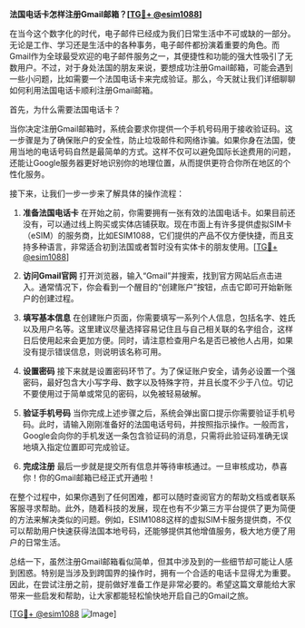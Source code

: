 **法国电话卡怎样注册Gmail邮箱？[[TG💪+ @esim1088](https://t.me/s/esim1088)]**

在当今这个数字化的时代，电子邮件已经成为我们日常生活中不可或缺的一部分。无论是工作、学习还是生活中的各种事务，电子邮件都扮演着重要的角色。而Gmail作为全球最受欢迎的电子邮件服务之一，其便捷性和功能的强大性吸引了无数用户。不过，对于身处法国的朋友来说，要想成功注册Gmail邮箱，可能会遇到一些小问题，比如需要一个法国电话卡来完成验证。那么，今天就让我们详细聊聊如何利用法国电话卡顺利注册Gmail邮箱。

首先，为什么需要法国电话卡？

当你决定注册Gmail邮箱时，系统会要求你提供一个手机号码用于接收验证码。这一步骤是为了确保账户的安全性，防止垃圾邮件和网络诈骗。如果你身在法国，使用当地的电话号码自然是最简单的方式。这样不仅可以避免国际长途费用的问题，还能让Google服务器更好地识别你的地理位置，从而提供更符合你所在地区的个性化服务。

接下来，让我们一步一步来了解具体的操作流程：

1. **准备法国电话卡**
   在开始之前，你需要拥有一张有效的法国电话卡。如果目前还没有，可以通过线上购买或实体店铺获取。现在市面上有许多提供虚拟SIM卡（eSIM）的服务商，比如ESIM1088，它们提供的产品不仅方便快捷，而且支持多种语言，非常适合初到法国或者暂时没有实体卡的朋友使用。[[TG💪+ @esim1088](https://t.me/s/esim1088)]

2. **访问Gmail官网**
   打开浏览器，输入“Gmail”并搜索，找到官方网站后点击进入。通常情况下，你会看到一个醒目的“创建账户”按钮，点击它即可开始新账户的创建过程。

3. **填写基本信息**
   在创建账户页面，你需要填写一系列个人信息，包括名字、姓氏以及用户名等。这里建议尽量选择容易记住且与自己相关联的名字组合，这样日后使用起来会更加方便。同时，请注意检查用户名是否已被他人占用，如果没有提示错误信息，则说明该名称可用。

4. **设置密码**
   接下来就是设置密码环节了。为了保证账户安全，请务必设置一个强密码，最好包含大小写字母、数字以及特殊字符，并且长度不少于八位。切记不要使用过于简单或常见的密码，以免被轻易破解。

5. **验证手机号码**
   当你完成上述步骤之后，系统会弹出窗口提示你需要验证手机号码。此时，请输入刚刚准备好的法国电话号码，并按照指示操作。一般而言，Google会向你的手机发送一条包含验证码的消息，只需将此验证码准确无误地填入指定位置即可完成验证。

6. **完成注册**
   最后一步就是提交所有信息并等待审核通过。一旦审核成功，恭喜你！你的Gmail邮箱已经正式开通啦！

在整个过程中，如果你遇到了任何困难，都可以随时查阅官方的帮助文档或者联系客服寻求帮助。此外，随着科技的发展，现在也有不少第三方平台提供了更为简便的方法来解决类似的问题。例如，ESIM1088这样的虚拟SIM卡服务提供商，不仅可以帮助用户快速获得法国本地号码，还能够提供其他增值服务，极大地方便了用户的日常生活。

总结一下，虽然注册Gmail邮箱看似简单，但其中涉及到的一些细节却可能让人感到困惑。特别是当涉及到跨国界的操作时，拥有一个合适的电话卡显得尤为重要。因此，在尝试注册之前，提前做好准备工作是非常必要的。希望这篇文章能给大家带来一些启发和帮助，让大家都能轻松愉快地开启自己的Gmail之旅。

[[TG💪+ @esim1088](https://t.me/s/esim1088) ![Image](https://i.postimg.cc/4NQfJmqS/Snipaste-2025-05-13-00-14-12.png)]